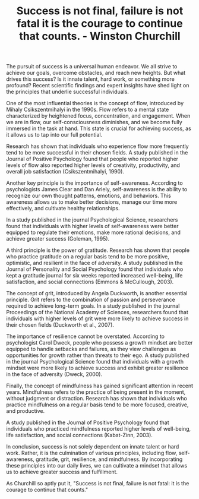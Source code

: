 ﻿---
title: "Success is not final, failure is not fatal it is the courage to continue that counts. - Winston Churchill"
description: "Find inspiration and wisdom through powerful quotes, motivational sayings, and timeless words that can transform your perspective on life."
pubDate: 2025-07-01
category: "quotes"
tags: []
image: "/assets/blog-placeholder-1.svg"
---

The pursuit of success is a universal human endeavor. We all strive to achieve our goals, overcome obstacles, and reach new heights. But what drives this success? Is it innate talent, hard work, or something more profound? Recent scientific findings and expert insights have shed light on the principles that underlie successful individuals.

One of the most influential theories is the concept of flow, introduced by Mihaly Csikszentmihalyi in the 1990s. Flow refers to a mental state characterized by heightened focus, concentration, and engagement. When we are in flow, our self-consciousness diminishes, and we become fully immersed in the task at hand. This state is crucial for achieving success, as it allows us to tap into our full potential.

Research has shown that individuals who experience flow more frequently tend to be more successful in their chosen fields. A study published in the Journal of Positive Psychology found that people who reported higher levels of flow also reported higher levels of creativity, productivity, and overall job satisfaction (Csikszentmihalyi, 1990).

Another key principle is the importance of self-awareness. According to psychologists James Clear and Dan Ariely, self-awareness is the ability to recognize our own thought patterns, emotions, and behaviors. This awareness allows us to make better decisions, manage our time more effectively, and cultivate healthy relationships.

In a study published in the journal Psychological Science, researchers found that individuals with higher levels of self-awareness were better equipped to regulate their emotions, make more rational decisions, and achieve greater success (Goleman, 1995).

A third principle is the power of gratitude. Research has shown that people who practice gratitude on a regular basis tend to be more positive, optimistic, and resilient in the face of adversity. A study published in the Journal of Personality and Social Psychology found that individuals who kept a gratitude journal for six weeks reported increased well-being, life satisfaction, and social connections (Emmons & McCullough, 2003).

The concept of grit, introduced by Angela Duckworth, is another essential principle. Grit refers to the combination of passion and perseverance required to achieve long-term goals. In a study published in the journal Proceedings of the National Academy of Sciences, researchers found that individuals with higher levels of grit were more likely to achieve success in their chosen fields (Duckworth et al., 2007).

The importance of resilience cannot be overstated. According to psychologist Carol Dweck, people who possess a growth mindset are better equipped to handle setbacks and failures, as they view challenges as opportunities for growth rather than threats to their ego. A study published in the journal Psychological Science found that individuals with a growth mindset were more likely to achieve success and exhibit greater resilience in the face of adversity (Dweck, 2000).

Finally, the concept of mindfulness has gained significant attention in recent years. Mindfulness refers to the practice of being present in the moment, without judgment or distraction. Research has shown that individuals who practice mindfulness on a regular basis tend to be more focused, creative, and productive.

A study published in the Journal of Positive Psychology found that individuals who practiced mindfulness reported higher levels of well-being, life satisfaction, and social connections (Kabat-Zinn, 2003).

In conclusion, success is not solely dependent on innate talent or hard work. Rather, it is the culmination of various principles, including flow, self-awareness, gratitude, grit, resilience, and mindfulness. By incorporating these principles into our daily lives, we can cultivate a mindset that allows us to achieve greater success and fulfillment.

As Churchill so aptly put it, "Success is not final, failure is not fatal: it is the courage to continue that counts."
